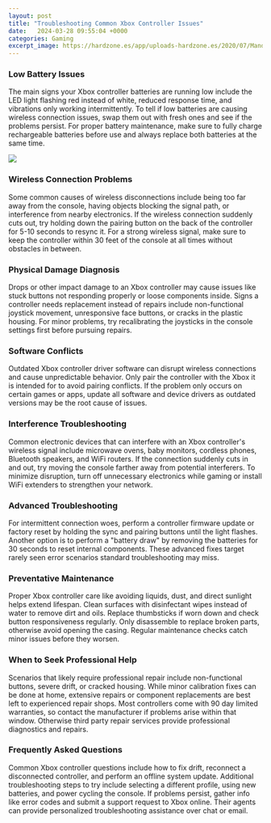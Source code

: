 ```yaml
---
layout: post
title: "Troubleshooting Common Xbox Controller Issues"
date:   2024-03-28 09:55:04 +0000
categories: Gaming
excerpt_image: https://hardzone.es/app/uploads-hardzone.es/2020/07/Mando-Xbox-One.jpg
---
```


### Low Battery Issues
The main signs your Xbox controller batteries are running low include the LED light flashing red instead of white, reduced response time, and vibrations only working intermittently. To tell if low batteries are causing wireless connection issues, swap them out with fresh ones and see if the problems persist. For proper battery maintenance, make sure to fully charge rechargeable batteries before use and always replace both batteries at the same time.

![](https://hardzone.es/app/uploads-hardzone.es/2020/07/Mando-Xbox-One.jpg)
### Wireless Connection Problems 
Some common causes of wireless disconnections include being too far away from the console, having objects blocking the signal path, or interference from nearby electronics. If the wireless connection suddenly cuts out, try holding down the pairing button on the back of the controller for 5-10 seconds to resync it. For a strong wireless signal, make sure to keep the controller within 30 feet of the console at all times without obstacles in between.
### Physical Damage Diagnosis
Drops or other impact damage to an Xbox controller may cause issues like stuck buttons not responding properly or loose components inside. Signs a controller needs replacement instead of repairs include non-functional joystick movement, unresponsive face buttons, or cracks in the plastic housing. For minor problems, try recalibrating the joysticks in the console settings first before pursuing repairs. 
### Software Conflicts
Outdated Xbox controller driver software can disrupt wireless connections and cause unpredictable behavior. Only pair the controller with the Xbox it is intended for to avoid pairing conflicts. If the problem only occurs on certain games or apps, update all software and device drivers as outdated versions may be the root cause of issues.
### Interference Troubleshooting
Common electronic devices that can interfere with an Xbox controller's wireless signal include microwave ovens, baby monitors, cordless phones, Bluetooth speakers, and WiFi routers. If the connection suddenly cuts in and out, try moving the console farther away from potential interferers. To minimize disruption, turn off unnecessary electronics while gaming or install WiFi extenders to strengthen your network.
### Advanced Troubleshooting
For intermittent connection woes, perform a controller firmware update or factory reset by holding the sync and pairing buttons until the light flashes. Another option is to perform a "battery draw" by removing the batteries for 30 seconds to reset internal components. These advanced fixes target rarely seen error scenarios standard troubleshooting may miss.
### Preventative Maintenance  
Proper Xbox controller care like avoiding liquids, dust, and direct sunlight helps extend lifespan. Clean surfaces with disinfectant wipes instead of water to remove dirt and oils. Replace thumbsticks if worn down and check button responsiveness regularly. Only disassemble to replace broken parts, otherwise avoid opening the casing. Regular maintenance checks catch minor issues before they worsen.
### When to Seek Professional Help
Scenarios that likely require professional repair include non-functional buttons, severe drift, or cracked housing. While minor calibration fixes can be done at home, extensive repairs or component replacements are best left to experienced repair shops. Most controllers come with 90 day limited warranties, so contact the manufacturer if problems arise within that window. Otherwise third party repair services provide professional diagnostics and repairs. 
### Frequently Asked Questions
Common Xbox controller questions include how to fix drift, reconnect a disconnected controller, and perform an offline system update. Additional troubleshooting steps to try include selecting a different profile, using new batteries, and power cycling the console. If problems persist, gather info like error codes and submit a support request to Xbox online. Their agents can provide personalized troubleshooting assistance over chat or email.